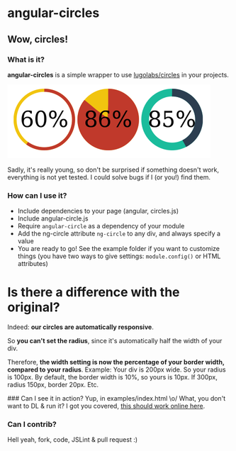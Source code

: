 # angular-circles
## Wow, circles!

### What is it?
**angular-circles** is a simple wrapper to use [lugolabs/circles](http://github.com/lugolabs/circles)
in your projects.

![Screen-shot of what this module can render](angular-circles-screenshot.png)

Sadly, it's really young, so don't be surprised if something doesn't work, everything is not yet tested.
I could solve bugs if I (or you!) find them.

### How can I use it?
- Include dependencies to your page (angular, circles.js)
- Include angular-circle.js
- Require `angular-circle` as a dependency of your module
- Add the ng-circle attribute `ng-circle` to any div, and always specify a value
- You are ready to go! See the example folder if you want to customize things
(you have two ways to give settings: `module.config()` or HTML attributes)

# Is there a difference with the original?
Indeed: **our circles are automatically responsive**.

So **you can't set the radius**, since it's automatically half the width of your div.

Therefore, **the width setting is now the percentage of your border width,
compared to your radius**.
Example: Your div is 200px wide. So your radius is 100px. By default, the border width is 10%,
so yours is 10px. If 300px, radius 150px, border 20px. Etc.

### Can I see it in action?
Yup, in examples/index.html \o/
What, you don't want to DL & run it? I got you covered,
[this should work online here](http://htmlpreview.github.io/?https://github.com/ActivKonnect/angular-circles/blob/master/example/index.html).

### Can I contrib?
Hell yeah, fork, code, JSLint & pull request :)

